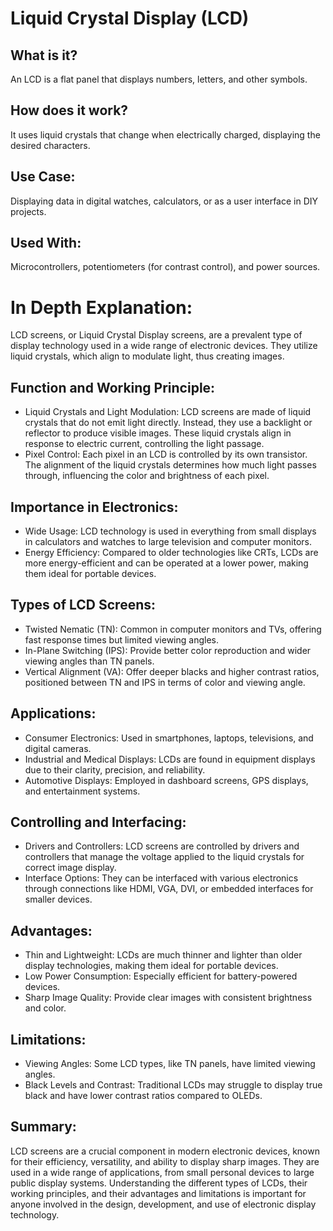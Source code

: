 # Liquid Crystal Display (LCD)

## What is it?

An LCD is a flat panel that displays numbers, letters, and other symbols.

## How does it work?

It uses liquid crystals that change when electrically charged, displaying the desired characters.

## Use Case:

Displaying data in digital watches, calculators, or as a user interface in DIY projects.

## Used With:

Microcontrollers, potentiometers (for contrast control), and power sources.

# In Depth Explanation:

LCD screens, or Liquid Crystal Display screens, are a prevalent type of display technology used in a wide range of electronic devices. They utilize liquid crystals, which align to modulate light, thus creating images.

## Function and Working Principle:

- Liquid Crystals and Light Modulation: LCD screens are made of liquid crystals that do not emit light directly. Instead, they use a backlight or reflector to produce visible images. These liquid crystals align in response to electric current, controlling the light passage.
- Pixel Control: Each pixel in an LCD is controlled by its own transistor. The alignment of the liquid crystals determines how much light passes through, influencing the color and brightness of each pixel.

## Importance in Electronics:

- Wide Usage: LCD technology is used in everything from small displays in calculators and watches to large television and computer monitors.
- Energy Efficiency: Compared to older technologies like CRTs, LCDs are more energy-efficient and can be operated at a lower power, making them ideal for portable devices.

## Types of LCD Screens:

- Twisted Nematic (TN): Common in computer monitors and TVs, offering fast response times but limited viewing angles.
- In-Plane Switching (IPS): Provide better color reproduction and wider viewing angles than TN panels.
- Vertical Alignment (VA): Offer deeper blacks and higher contrast ratios, positioned between TN and IPS in terms of color and viewing angle.

## Applications:

- Consumer Electronics: Used in smartphones, laptops, televisions, and digital cameras.
- Industrial and Medical Displays: LCDs are found in equipment displays due to their clarity, precision, and reliability.
- Automotive Displays: Employed in dashboard screens, GPS displays, and entertainment systems.

## Controlling and Interfacing:

- Drivers and Controllers: LCD screens are controlled by drivers and controllers that manage the voltage applied to the liquid crystals for correct image display.
- Interface Options: They can be interfaced with various electronics through connections like HDMI, VGA, DVI, or embedded interfaces for smaller devices.

## Advantages:

- Thin and Lightweight: LCDs are much thinner and lighter than older display technologies, making them ideal for portable devices.
- Low Power Consumption: Especially efficient for battery-powered devices.
- Sharp Image Quality: Provide clear images with consistent brightness and color.

## Limitations:

- Viewing Angles: Some LCD types, like TN panels, have limited viewing angles.
- Black Levels and Contrast: Traditional LCDs may struggle to display true black and have lower contrast ratios compared to OLEDs.

## Summary:

LCD screens are a crucial component in modern electronic devices, known for their efficiency, versatility, and ability to display sharp images. They are used in a wide range of applications, from small personal devices to large public display systems. Understanding the different types of LCDs, their working principles, and their advantages and limitations is important for anyone involved in the design, development, and use of electronic display technology.
